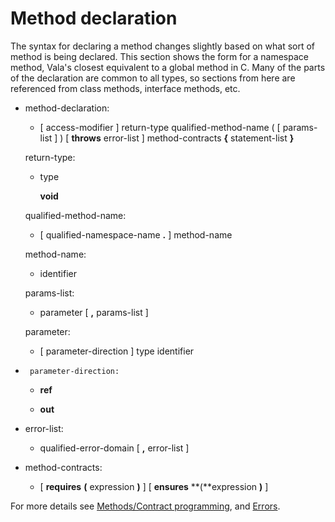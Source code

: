 

Method declaration
==================

The syntax for declaring a method changes slightly based on what sort of method is being declared. This section shows the form for a namespace method, Vala's closest equivalent to a global method in C. Many of the parts of the declaration are common to all types, so sections from here are referenced from class methods, interface methods, etc.

-   method-declaration:

    -   [ access-modifier ] return-type qualified-method-name ( [
        params-list ] ) [ **throws** error-list ] method-contracts **{**
        statement-list **}**

    return-type:

    -   type

        **void**

    qualified-method-name:

    -   [ qualified-namespace-name **.** ] method-name

    method-name:

    -   identifier

    params-list:

    -   parameter [ **,** params-list ]

    parameter:

    -   [ parameter-direction ] type identifier


-      parameter-direction:

    -   **ref**

    -   **out**


-   error-list:

    -   qualified-error-domain [ **,** error-list ]


-   method-contracts:

    -   [ **requires** **(** expression **)** ] [ **ensures** **(**expression **)** ]

For more details see [Methods/Contract programming](http://wiki.gnome.org/action/show/Projects/Vala/Manual/Export/Vala/Manual/Methods#Contract_programming), and [Errors](http://wiki.gnome.org/action/show/Projects/Vala/Manual/Export/Vala/Manual/Errors#).
